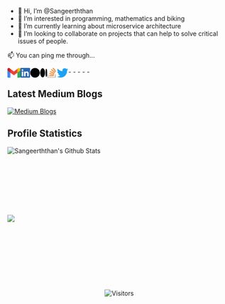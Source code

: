 - 👋 Hi, I’m @Sangeerththan
- 👀 I’m interested in programming, mathematics and biking
- 🌱 I’m currently learning about microservice architecture
- 💞️ I’m looking to collaborate on projects that can help to solve critical issues of people.

<p  align="left"> 📫 You can ping me through... </p>

-[<img align="left" alt="Sangeerththan" height="22px" src="./icons/Gmail.png" />](mailto:sangeerththan.15@cse.mrt.ac.lk)
-[<img align="left" alt="Sangeerththan" height="22px" src="./icons/LinkedIn.png" />](https://www.linkedin.com/in/sangeerththanbalachandran/)
-[<img align="left" alt="Sangeerththan" height="22px" src="./icons/Medium.png" />](https://www.linkedin.com/in/sangeerththanbalachandran/)
-[<img align="left" alt="Sangeerththan" height="22px" src="./icons/StackOverflow.png" />](https://stackoverflow.com/users/9538584/sangeerththan-b)
-[<img align="left" alt="Sangeerththan" height="22px" src="./icons/Twitter.png" />](https://twitter.com/sangeerth20)

## Latest Medium Blogs
[![Medium Blogs](https://github-readme-medium-card-119xojrqa-sangeerththan.vercel.app/getMediumBlogs?username=sangeerththanbalachandran&type=vertical&limit=3)](https://medium.com/@sangeerththanbalachandran)

## Profile Statistics
<a href="https://github-readme-stats.vercel.app/api?username=Sangeerththan&show_icons=true&hide_border=true&count_private=true&include_all_commits=true&theme=prussian">
<img align="left" margin="1rem" alt="Sangeerththan's Github Stats" src="https://github-readme-stats.vercel.app/api?username=Sangeerththan&show_icons=true&hide_border=true&count_private=true&include_all_commits=true&theme=prussian" /></a>
<br><br><br><br><br><br><br><br><br>
<a margin="1rem" padding="1rem" href="https://github-readme-stats.vercel.app/api/top-langs/?username=Sangeerththan&langs_count=10&layout=compact&theme=radical">
  <img align="left" src="https://github-readme-stats.vercel.app/api/top-langs/?username=Sangeerththan&langs_count=10&layout=compact&theme=prussian" />
</a>
<br><br><br><br><br><br><br><br><br>
<p align=center>                           
  <img align=center  src="https://visitor-badge.laobi.icu/badge?page_id=sangeerththan" alt="Visitors">                     
</p>
